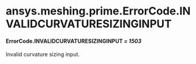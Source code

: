# ansys.meshing.prime.ErrorCode.INVALIDCURVATURESIZINGINPUT



#### ErrorCode.INVALIDCURVATURESIZINGINPUT *= 1503*

Invalid curvature sizing input.

<!-- !! processed by numpydoc !! -->
